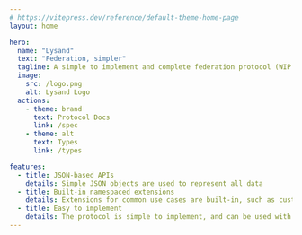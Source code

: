 ```yaml
---
# https://vitepress.dev/reference/default-theme-home-page
layout: home

hero:
  name: "Lysand"
  text: "Federation, simpler"
  tagline: A simple to implement and complete federation protocol (WIP new site)
  image:
    src: /logo.png
    alt: Lysand Logo
  actions:
    - theme: brand
      text: Protocol Docs
      link: /spec
    - theme: alt
      text: Types
      link: /types

features:
  - title: JSON-based APIs
    details: Simple JSON objects are used to represent all data
  - title: Built-in namespaced extensions
    details: Extensions for common use cases are built-in, such as custom emojis and reactions
  - title: Easy to implement
    details: The protocol is simple to implement, and can be used with any language
---
```

